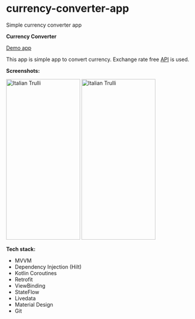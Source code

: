 # currency-converter-app
Simple currency converter app 

**Currency Converter**

<a href="https://github.com/raheemadamboev/currency-converter-app/blob/master/app-debug.apk">Demo app</a>

This app is simple app to convert currency. Exchange rate free <a href="https://exchangeratesapi.io/">API</a> is used.

**Screenshots:**

<img src="https://i.imgur.com/ru18awj.jpg" alt="Italian Trulli" width="200" height="434"> <img src="https://i.imgur.com/urTDMd2.jpg" alt="Italian Trulli" width="200" height="434">

**Tech stack:**

- MVVM
- Dependency Injection (Hilt)
- Kotlin Coroutines
- Retrofit
- ViewBinding
- StateFlow
- Livedata
- Material Design
- Git

